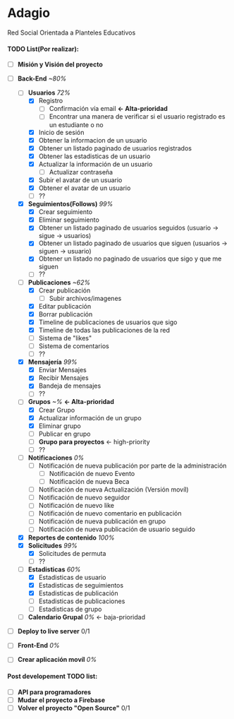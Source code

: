 # Adagio
Red Social Orientada a Planteles Educativos

#### TODO List(Por realizar):
- [ ] **Misión y Visión del proyecto**
- [ ] **Back-End** *~80%*
  - [ ] **Usuarios** *72%*
    - [x] Registro
      - [ ] Confirmación vía email **<- Alta-prioridad**
      - [ ] Encontrar una manera de verificar si el usuario registrado es un estudiante o no
    - [x] Inicio de sesión
    - [x] Obtener la informacion de un usuario
    - [x] Obtener un listado paginado de usuarios registrados
    - [x] Obtener las estadisticas de un usuario
    - [x] Actualizar la información de un usuario
      - [ ] Actualizar contraseña
    - [x] Subir el avatar de un usuario
    - [x] Obtener el avatar de un usuario
    - [ ] ??
  - [x] **Seguimientos(Follows)** *99%*
    - [x] Crear seguimiento
    - [x] Eliminar seguimiento
    - [x] Obtener un listado paginado de usuarios seguidos (usuario -> sigue -> usuarios)
    - [x] Obtener un listado paginado de usuarios que siguen (usuarios -> siguen -> usuario)
    - [x] Obtener un listado no paginado de usuarios que sigo y que me siguen
    - [ ] ??
  - [ ] **Publicaciones** *~62%*
    - [x] Crear publicación
      - [ ] Subir archivos/imagenes
    - [x] Editar publicación
    - [x] Borrar publicación
    - [x] Timeline de publicaciones de usuarios que sigo
    - [x] Timeline de todas las publicaciones de la red
    - [ ] Sistema de "likes"
    - [ ] Sistema de comentarios
    - [ ] ??
  - [x] **Mensajería** *99%*
    - [x] Enviar Mensajes
    - [x] Recibir Mensajes
    - [x] Bandeja de mensajes
    - [ ] ??
  - [ ] **Grupos** *~%* **<- Alta-prioridad**
    - [x] Crear Grupo
    - [x] Actualizar información de un grupo
    - [x] Eliminar grupo
    - [ ] Publicar en grupo
    - [ ] **Grupo para proyectos** <- high-priority
    - [ ] ??
  - [ ] **Notificaciones** *0%*
    - [ ] Notificación de nueva publicación por parte de la administración
      - [ ] Notificación de nuevo Evento
      - [ ] Notificación de nueva Beca
    - [ ] Notificación de nueva Actualización (Versión movíl)
    - [ ] Notificación de nuevo seguidor
    - [ ] Notificación de nuevo like
    - [ ] Notificación de nuevo comentario en publicación
    - [ ] Notificación de nueva publicación en grupo
    - [ ] Notificación de nueva publicación de usuario seguido
  - [x] **Reportes de contenido** *100%*
  - [x] **Solicitudes** *99%*
    - [x] Solicitudes de permuta
    - [ ] ??
  - [ ] **Estadisticas** *60%*
    - [x] Estadisticas de usuario
    - [x] Estadisticas de seguimientos
    - [x] Estadisticas de publicación
    - [ ] Estadisticas de publicaciones
    - [ ] Estadisticas de grupo
  - [ ] **Calendario Grupal** *0%* <- baja-prioridad
  
- [ ] **Deploy to live server** 0/1

- [ ] **Front-End** *0%*

- [ ] **Crear aplicación movíl** *0%*

#### Post developement TODO list:
- [ ] **API para programadores**
- [ ] **Mudar el proyecto a Firebase**
- [ ] **Volver el proyecto "Open Source"** 0/1
